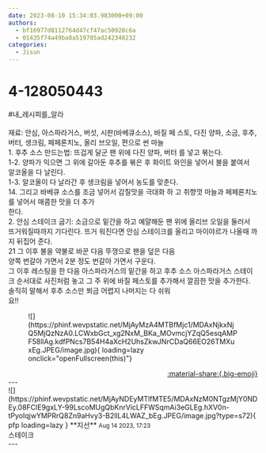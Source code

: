 ```yaml
---
date: 2023-08-10 15:34:03.983000+09:00
authors:
  - bf16977d8112764d47cf47ac50928c6a
  - 01435f74a49ba8a519705ad242348232
categories:
  - Jisun
---
```


# 4-128050443

<div class="post-container" markdown="1">
<div class="content-container md-sidebar__scrollwrap" markdown="1">

\#내_레시피를_알라 <br><br>재료: 안심, 아스파라거스, 버섯, 시판(바베큐소스), 바질 페 스토, 다진 양파, 소금, 후추, 버터, 생크림, 페페론치노, 올리 브오일, 편으로 썬 마늘<br>1. 후추 소스 만드는법: 뜨겁게 달군 팬 위에 다진 양파, 버터 를 넣고 볶는다.<br>1-2. 양파가 익으면 그 위에 갈아둔 후추를 볶은 후 화이트 와인을 넣어서 불을 붙여서 알코올을 다 날린다.<br>1-3. 알코올이 다 날라간 후 생크림을 넣어서 농도를 맞춘다.<br>14. 그리고 바베큐 소스를 조금 넣어서 감칠맛을 극대화 하 고 취향껏 마늘과 페페론치노를 넣어서 매콤한 맛을 더 추가<br>한다.<br>2. 안심 스테이크 굽기: 소금으로 밑간을 하고 예얄해둔 팬 위에 올리브 오일을 둘러서 뜨거워질따까지 기다린다. 뜨거 워진다면 안심 스테이크를 올리고 마이야르가 나올때 까지 뒤집어 준다.<br> 21 그 이후 불을 약불로 바꾼 다음 뚜껑으로 팬을 덮은 다음 <br>양쪽 번갈아 가면서 2분 정도 번갈아 가면서 구운다.<br>그 이후 레스팅을 한 다음 아스파라거스의 밑간을 하고 후추 소스 아스파라거스 스테이크 순서대로 사진처럼 놓고 그 주 위에 바질 페스토를 추가해서 깔끔한 맛을 추가한다.<br>솔직히 말해서 후추 소스만 쬐금 어렵지 나머지는 다 쉬워<br>요!!<br>
<figure markdown="1">
![](https://phinf.wevpstatic.net/MjAyMzA4MTBfMjc1/MDAxNjkxNjQ5MjQzNzA0.LCWxbGct_xg2NxM_BKa_MOvmcjYZqQ5esqAMPF58llAg.kdfPNcs7B54H4aXcH2UhsZkwJNrCDaQ66EO26TMXuxEg.JPEG/image.jpg){ loading=lazy onclick="openFullscreen(this)"}
</figure>


</div>
</div>

<div style="text-align: right;" markdown="1">
<a href="https://weverse.io/fromis9/fanpost/4-128050443" style="text-align: right;">:material-share:{.big-emoji}</a>
</div>
---

<div class="comments-container md-sidebar__scrollwrap" markdown="1">
<div class="comment" markdown="1">
<div class='id-container' markdown="1">
![](https://phinf.wevpstatic.net/MjAyNDEyMTlfMTE5/MDAxNzM0NTgzMjY0NDEy.08FClE9gxLY-99LscoMUgQbKnrVicLFFWSqmAi3eGLEg.hXV0n-tPyoIqjwYMPRrQ8Zn9aHvy3-B2llL4LWAZ_bEg.JPEG/image.jpg?type=s72){ pfp loading=lazy }
**<span class="artist">지선</span>** <small>Aug 14 2023, 17:23</small><br>
</div>
<div class='comment-body' markdown="1">
스테이크
</div>
</div>
</div>
---

